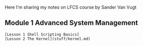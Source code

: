 Here I'm sharing my notes on LFCS course by Sander Van Vugt
## Module 1 Advanced System Management
    [Lesson 1 Shell Scripting Basics]
    [Lesson 2 The Kernel](stuff/kernel.md)
